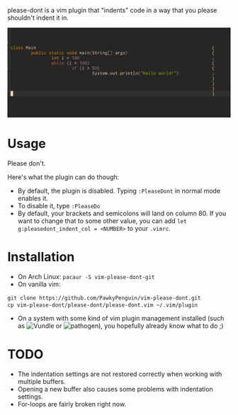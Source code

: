 

please-dont is a vim plugin that "indents" code in a way that you please shouldn't indent it in.


![demo.jpg](demo.jpg)

# Usage
Please don't. 

Here's what the plugin can do though:
* By default, the plugin is disabled. Typing `:PleaseDont` in normal mode enables it.
* To disable it, type `:PleaseDo`
* By default, your brackets and semicolons will land on column 80. If you want to change that to some other value, you can add `let g:pleasedont_indent_col = <NUMBER>` to your `.vimrc`.

# Installation
* On Arch Linux: `pacaur -S vim-please-dont-git`
* On vanilla vim: 
```
git clone https://github.com/PawkyPenguin/vim-please-dont.git
cp vim-please-dont/please-dont/please-dont.vim ~/.vim/plugin
```
* On a system with some kind of vim plugin management installed (such as ![Vundle](https://github.com/VundleVim/Vundle.vim) or ![pathogen](https://github.com/tpope/vim-pathogen)), you hopefully already know what to do ;)

# TODO
* The indentation settings are not restored correctly when working with multiple buffers.
* Opening a new buffer also causes some problems with indentation settings.
* For-loops are fairly broken right now.
